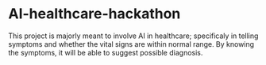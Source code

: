 # AI-healthcare-hackathon
This project is majorly meant to involve AI in healthcare; specificaly in telling symptoms and whether the vital signs are within normal range. 
By knowing the symptoms, it will be able to suggest possible diagnosis.
